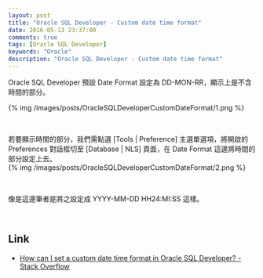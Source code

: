 ```yaml
---
layout: post
title: "Oracle SQL Developer - Custom date time format"
date: 2016-05-13 23:37:00
comments: true
tags: [Oracle SQL Developer]
keywords: "Oracle"
description: "Oracle SQL Developer - Custom date time format"
---
```


Oracle SQL Developer 預設 Date Format 設定為 DD-MON-RR，顯示上是不含時間的部分。  
<!-- More -->

{% img /images/posts/OracleSQLDeveloperCustomDateFormat/1.png %}

<br/>


若要顯示時間的部分，我們需點選 [Tools | Preference] 主選單選項，將開啟的 Preferences 對話框切至 [Database | NLS] 頁面，在 Date Format 這邊將時間的部分設定上去。  
{% img /images/posts/OracleSQLDeveloperCustomDateFormat/2.png %}

<br/>


像是這邊筆者是將之設定成 YYYY-MM-DD HH24:MI:SS 這樣。  

<br/>

Link
----
* [How can I set a custom date time format in Oracle SQL Developer? - Stack Overflow](http://stackoverflow.com/questions/8134493/how-can-i-set-a-custom-date-time-format-in-oracle-sql-developer)

